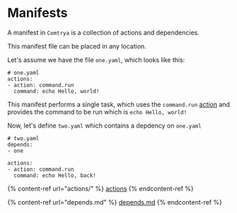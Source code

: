 # Manifests

A manifest in `Comtrya` is a collection of actions and dependencies.

This manifest file can be placed in any location.

Let's assume we have the file `one.yaml`, which looks like this:

```
# one.yaml
actions:
- action: command.run
  command: echo Hello, world!
```

This manifest performs a single task, which uses the `command.run` [action](actions/) and provides the command to be run which is `echo Hello, world!`

Now, let's define `two.yaml` which contains a depdency on `one.yaml`

```
# two.yaml
depends:
- one

actions:
- action: command.run
  command: echo Hello, back!
```



{% content-ref url="actions/" %}
[actions](actions/)
{% endcontent-ref %}

{% content-ref url="depends.md" %}
[depends.md](depends.md)
{% endcontent-ref %}
